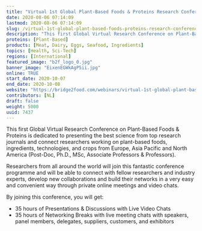 ```yaml
---
title: "Virtual 1st Global Plant-Based Foods & Proteins Research Conference 2020"
date: 2020-08-06 07:14:09
lastmod: 2020-08-06 07:14:09
slug: /virtual-1st-global-plant-based-foods-proteins-research-conference-2020
description: "This first Global Virtual Research Conference on Plant-Based Foods & Proteins is dedicated to presenting the best science from top research journals and connect researchers working on plant-based foods, ingredients, technologies, and crops from Europe, Asia Pacific and North America (Post-Doc, Ph.D., MSc, Associate Professors & Professors)."
proteins: [Plant-Based]
products: [Meat, Dairy, Eggs, Seafood, Ingredients]
topics: [Health, Sci-Tech]
regions: [International]
featured_image: "b2f_logo_0.jpg"
banner_image: "EixenEGWkAgP5ii.jpg"
online: TRUE
start_date: 2020-10-07
end_date: 2020-10-08
website: "https://bridge2food.com/webinars/virtual-1st-global-plant-based-foods-proteins-research-conference-2020"
contributors: [NL]
draft: false
weight: 5000
uuid: 7437
---
```

<p>This first Global Virtual Research Conference on Plant-Based Foods & Proteins is<strong> </strong>dedicated to presenting the best science from top research journals and connect researchers working on plant-based foods, ingredients, technologies, and crops from Europe, Asia Pacific and North America (Post-Doc, Ph.D., MSc, Associate Professors & Professors).</p>
<p>Researchers from all around the world will join this fantastic conference programme and will be able to connect with fellow researchers and industry experts, develop new collaborations and build their networks in a very easy and convenient way through private online meetings and video chats.</p>
<p>By joining this conference, you will get: </p>
<ul>
<li>35 hours of Presentations & Discussions with Live Video Chats</li>
<li>35 hours of Networking Breaks with live meeting chats with speakers, panel members, delegates, suppliers, customers, and exhibitors</li>
</ul>
